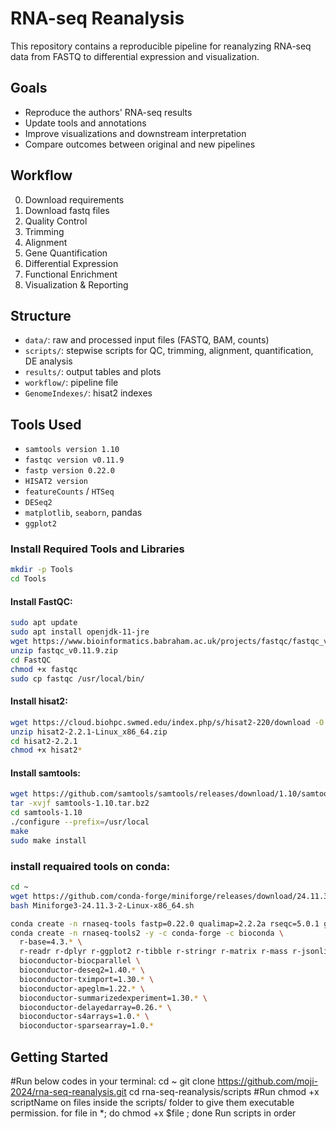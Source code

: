 # RNA-seq Reanalysis
This repository contains a reproducible pipeline for reanalyzing RNA-seq data from FASTQ to differential expression and visualization.

## Goals
- Reproduce the authors' RNA-seq results
- Update tools and annotations
- Improve visualizations and downstream interpretation
- Compare outcomes between original and new pipelines

## Workflow
0. Download requirements
1. Download fastq files
2. Quality Control
3. Trimming
4. Alignment
5. Gene Quantification
6. Differential Expression
7. Functional Enrichment
8. Visualization & Reporting

## Structure
- `data/`: raw and processed input files (FASTQ, BAM, counts)
- `scripts/`: stepwise scripts for QC, trimming, alignment, quantification, DE analysis
- `results/`: output tables and plots
- `workflow/`: pipeline file
- `GenomeIndexes/`: hisat2 indexes

## Tools Used
- `samtools version 1.10`
- `fastqc version v0.11.9`
- `fastp version 0.22.0`
- `HISAT2 version `
- `featureCounts` / `HTSeq`
- `DESeq2`
- `matplotlib`, `seaborn`, pandas
- `ggplot2`

###  Install Required Tools and Libraries
```bash
mkdir -p Tools
cd Tools
```
####  Install **FastQC**:
```bash
sudo apt update
sudo apt install openjdk-11-jre
wget https://www.bioinformatics.babraham.ac.uk/projects/fastqc/fastqc_v0.11.9.zip
unzip fastqc_v0.11.9.zip
cd FastQC
chmod +x fastqc
sudo cp fastqc /usr/local/bin/
```
####  Install **hisat2**:
```bash
wget https://cloud.biohpc.swmed.edu/index.php/s/hisat2-220/download -O hisat2-2.2.1-Linux_x86_64.zip
unzip hisat2-2.2.1-Linux_x86_64.zip
cd hisat2-2.2.1
chmod +x hisat2*
```
####  Install **samtools**:
```bash
wget https://github.com/samtools/samtools/releases/download/1.10/samtools-1.10.tar.bz2
tar -xvjf samtools-1.10.tar.bz2
cd samtools-1.10
./configure --prefix=/usr/local
make
sudo make install
```


### install requaired tools on conda:
```bash
cd ~
wget https://github.com/conda-forge/miniforge/releases/download/24.11.3-2/Miniforge3-24.11.3-2-Linux-x86_64.sh
bash Miniforge3-24.11.3-2-Linux-x86_64.sh

conda create -n rnaseq-tools fastp=0.22.0 qualimap=2.2.2a rseqc=5.0.1 gxf2bed=0.2.7 multiqc=1.30 bedtools mashmap -c conda-forge -c bioconda -c defaults -y
conda create -n rnaseq-tools2 -y -c conda-forge -c bioconda \
  r-base=4.3.* \
  r-readr r-dplyr r-ggplot2 r-tibble r-stringr r-matrix r-mass r-jsonlite \
  bioconductor-biocparallel \
  bioconductor-deseq2=1.40.* \
  bioconductor-tximport=1.30.* \
  bioconductor-apeglm=1.22.* \
  bioconductor-summarizedexperiment=1.30.* \
  bioconductor-delayedarray=0.26.* \
  bioconductor-s4arrays=1.0.* \
  bioconductor-sparsearray=1.0.*
```
## Getting Started
#Run below codes in your terminal:
cd ~
git clone https://github.com/moji-2024/rna-seq-reanalysis.git
cd rna-seq-reanalysis/scripts
#Run chmod +x scriptName on files inside the scripts/ folder to give them executable permission.
for file in *; do chmod +x $file ; done
Run scripts in order

